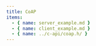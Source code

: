 ```yaml
---
title: CoAP
items:
  - { name: server_example.md }
  - { name: client_example.md }
  - { name: ../c-api/coap.h/ }
---
```

